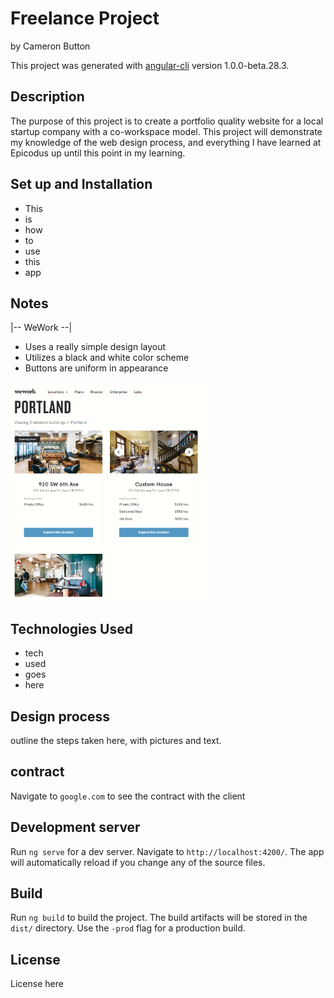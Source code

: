 # Freelance Project

by Cameron Button

This project was generated with [angular-cli](https://github.com/angular/angular-cli) version 1.0.0-beta.28.3.

## Description
The purpose of this project is to create a portfolio quality website for a local startup company with a co-workspace model.  This project will demonstrate my knowledge of the web design process, and everything I have learned at Epicodus up until this point in my learning.

## Set up and Installation
* This
* is
* how
* to
* use
* this
* app

## Notes
|-- WeWork --|
  * Uses a really simple design layout
  * Utilizes a black and white color scheme
  * Buttons are uniform in appearance

<img src="src/assets/img/weworkpdx.png" height=350>

## Technologies Used
* tech
* used
* goes
* here

## Design process
outline the steps taken here, with pictures and text.


## contract
Navigate to `google.com` to see the contract with the client


## Development server
Run `ng serve` for a dev server. Navigate to `http://localhost:4200/`. The app will automatically reload if you change any of the source files.

## Build

Run `ng build` to build the project. The build artifacts will be stored in the `dist/` directory. Use the `-prod` flag for a production build.

## License
License here
